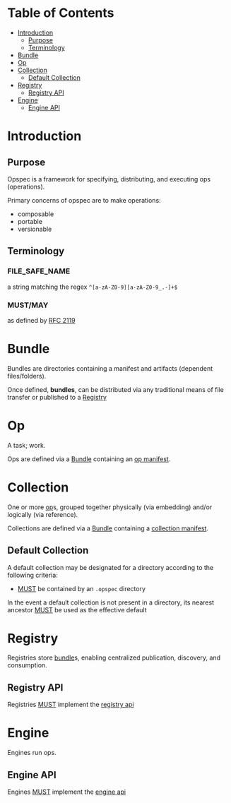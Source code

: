 # Table of Contents

- [Introduction](#introduction)
    - [Purpose](#purpose)
    - [Terminology](#terminology)
- [Bundle](#bundle)
- [Op](#op)
- [Collection](#collection)
    - [Default Collection](#default-collection)
- [Registry](#registry)
    - [Registry API](#registry-api)
- [Engine](#engine)
    - [Engine API](#engine-api)

# Introduction

## Purpose

Opspec is a framework for specifying, distributing, and executing ops
(operations).

Primary concerns of opspec are to make operations:

- composable
- portable
- versionable

## Terminology

### FILE_SAFE_NAME

a string matching the regex `^[a-zA-Z0-9][a-zA-Z0-9_.-]+$`

### MUST/MAY

as defined by [RFC 2119](https://tools.ietf.org/html/rfc2119)

# Bundle

Bundles are directories containing a manifest and artifacts (dependent
files/folders).

Once defined, **bundles**, can be distributed via any traditional means
of file transfer or published to a [Registry](#registry)

# Op

A task; work.

Ops are defined via a [Bundle](#bundle) containing an
[op manifest](op-manifest.md).


# Collection

One or more [op](#op)s, grouped together physically (via embedding)
and/or logically (via reference).

Collections are defined via a [Bundle](#bundle) containing a
[collection manifest](collection-manifest.md).


## Default Collection

A default collection may be designated for a directory according to the
following criteria:

- [MUST](#mustmay) be contained by an `.opspec` directory

In the event a default collection is not present in a directory, its
nearest ancestor [MUST](#mustmay) be used as the effective default


# Registry

Registries store [bundle](#bundle)s, enabling centralized publication,
discovery, and consumption.

## Registry API

Registries [MUST](#mustmay) implement the
[registry api](registry-oai_spec.yaml)


# Engine

Engines run ops.

## Engine API

Engines [MUST](#mustmay) implement the
[engine api](engine-oai_spec.yaml)
